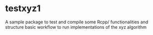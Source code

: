 # testxyz1


 A sample package to test and compile some Rcpp/ functionalities and structure basic workflow to run implementations of the xyz algorithm 

